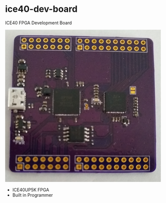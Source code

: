 # ice40-dev-board

ICE40 FPGA Development Board

![ICE40-DEV-BOARD](/media/ice-40-dev-board.jpg)


- ICE40UP5K FPGA
- Built in Programmer
